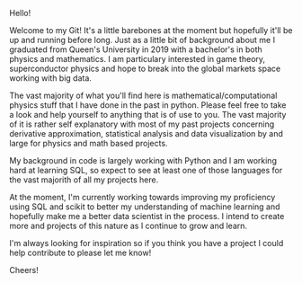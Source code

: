 Hello! 

  Welcome to my Git! It's a little barebones at the moment but hopefully it'll be up and running before long. Just as a little bit
of background about me I graduated from Queen's University in 2019 with a bachelor's in both physics and mathematics. I am particulary
interested in game theory, superconductor physics and hope to break into the global markets space working with big data.

  The vast majority of what you'll find here is mathematical/computational physics stuff that I have done in the past in python. Please feel free to take a look and help yourself to anything that is of use to you. The vast majority of it is rather self explanatory with most of my past projects concerning derivative approximation, statistical analysis and data visualization by and large for physics and math based projects.

  My background in code is largely working with Python and I am working hard at learning SQL, so expect to see at least one of those languages for the vast majorith of all my projects here. 

  At the moment, I'm currently working towards improving my proficiency using SQL and scikit to better my understanding of machine learning and hopefully make me a better data scientist in the process. I intend to create more and projects of this nature as I continue to grow and learn.

  I'm always looking for inspiration so if you think you have a project I could help contribute to please let me know!

Cheers!

